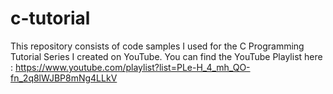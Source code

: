 # c-tutorial
This repository consists of code samples I used for the C Programming Tutorial Series I created on YouTube.
You can find the YouTube Playlist here : https://www.youtube.com/playlist?list=PLe-H_4_mh_QO-fn_2q8lWJBP8mNg4LLkV
